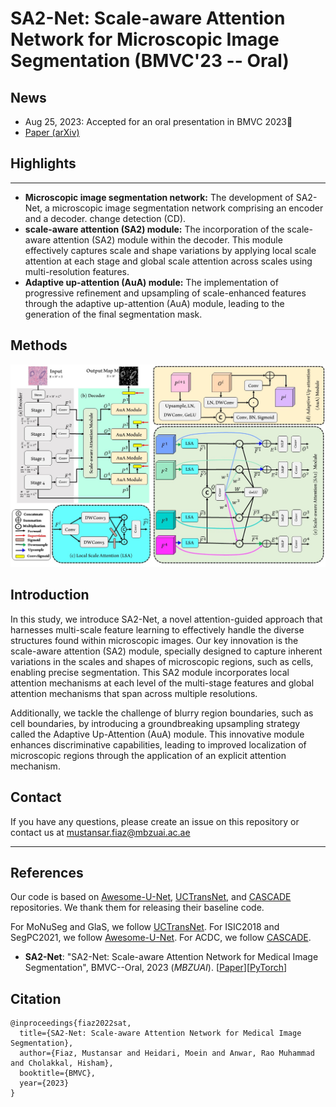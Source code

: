 # SA2-Net: Scale-aware Attention Network for Microscopic Image Segmentation (BMVC'23 -- Oral)

## News
- Aug 25, 2023: Accepted for an oral presentation in BMVC 2023🥳
- [Paper (arXiv)](https://arxiv.org/abs/2309.16661)
  
## Highlights
-----------------
- **Microscopic image segmentation network:** The development of SA2-Net, a microscopic image segmentation network comprising an encoder and a decoder.
change detection (CD).
- **scale-aware attention (SA2) module:** The incorporation of the scale-aware attention (SA2) module within the decoder. This module effectively captures scale and shape variations by applying local scale attention at each stage and global scale attention across scales using multi-resolution features.
- **Adaptive up-attention (AuA) module:** The implementation of progressive refinement and upsampling of scale-enhanced features through the adaptive up-attention (AuA) module, leading to the generation of the final segmentation mask.

Methods
-----------------
<img width="1096" alt="image" src="https://github.com/mustansarfiaz/SA2-Net/blob/main/SA2-Net.jpg">

Introduction
-----------------
In this study, we introduce SA2-Net, a novel attention-guided approach that harnesses multi-scale feature learning to effectively handle the diverse structures found within microscopic images. Our key innovation is the scale-aware attention (SA2) module, specially designed to capture inherent variations in the scales and shapes of microscopic regions, such as cells, enabling precise segmentation. This SA2 module incorporates local attention mechanisms at each level of the multi-stage features and global attention mechanisms that span across multiple resolutions.

Additionally, we tackle the challenge of blurry region boundaries, such as cell boundaries, by introducing a groundbreaking upsampling strategy called the Adaptive Up-Attention (AuA) module. This innovative module enhances discriminative capabilities, leading to improved localization of microscopic regions through the application of an explicit attention mechanism.

## Contact
If you have any questions, please create an issue on this repository or contact us at mustansar.fiaz@mbzuai.ac.ae

<hr />

## References
Our code is based on [Awesome-U-Net](https://github.com/NITR098/Awesome-U-Net),  [UCTransNet](https://github.com/McGregorWwww/UCTransNet), and [CASCADE](https://github.com/SLDGroup/CASCADE/tree/main)   repositories. We thank them for releasing their baseline code.

For MoNuSeg and GlaS, we follow [UCTransNet](https://github.com/McGregorWwww/UCTransNet).
For ISIC2018 and SegPC2021, we follow [Awesome-U-Net](https://github.com/NITR098/Awesome-U-Net).
For ACDC, we follow [CASCADE](https://github.com/SLDGroup/CASCADE/tree/main).

* **SA2-Net**: "SA2-Net: Scale-aware Attention Network for Medical Image Segmentation", BMVC--Oral, 2023 (*MBZUAI*). [[Paper](https://arxiv.org/abs/2309.16661)][[PyTorch](https://github.com/mustansarfiaz/SA2-Net)]



## Citation

```
@inproceedings{fiaz2022sat,
  title={SA2-Net: Scale-aware Attention Network for Medical Image Segmentation},
  author={Fiaz, Mustansar and Heidari, Moein and Anwar, Rao Muhammad and Cholakkal, Hisham},
  booktitle={BMVC},
  year={2023}
}
